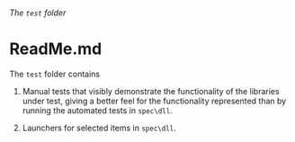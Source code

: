 ###### The `test` folder

# ReadMe.md

The `test` folder contains

1) Manual tests that 
visibly demonstrate the functionality of the 
libraries under test, giving a better feel for 
the functionality represented than 
by running the automated tests in `spec\dll`.

1) Launchers for selected items in `spec\dll`.